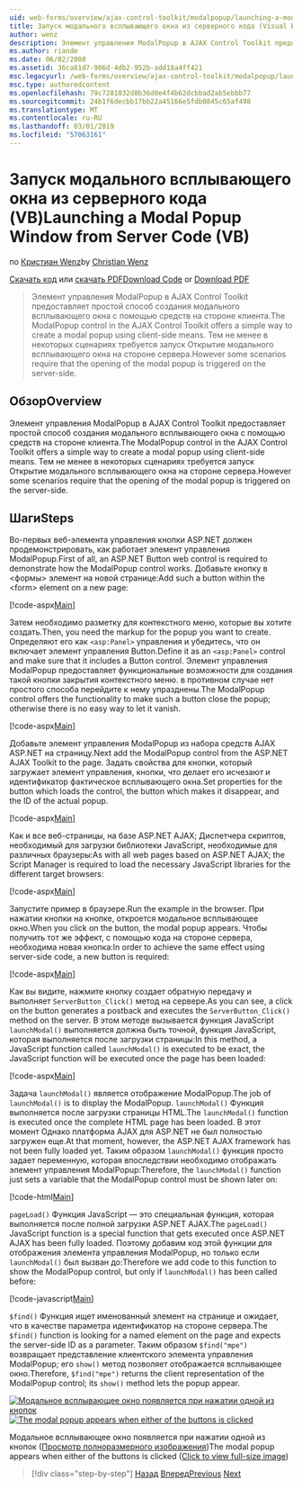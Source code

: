 ```yaml
---
uid: web-forms/overview/ajax-control-toolkit/modalpopup/launching-a-modal-popup-window-from-server-code-vb
title: Запуск модального всплывающего окна из серверного кода (Visual Basic) | Документация Майкрософт
author: wenz
description: Элемент управления ModalPopup в AJAX Control Toolkit предоставляет простой способ создания модального всплывающего окна с помощью средств на стороне клиента. Тем не менее в некоторых сценариях требуется, t...
ms.author: riande
ms.date: 06/02/2008
ms.assetid: 36ca81d7-906d-4db2-952b-add18a4ff421
msc.legacyurl: /web-forms/overview/ajax-control-toolkit/modalpopup/launching-a-modal-popup-window-from-server-code-vb
msc.type: authoredcontent
ms.openlocfilehash: 79c7281032d8b36d0e4f4b62dcbbad2ab5ebbb77
ms.sourcegitcommit: 24b1f6decbb17bb22a45166e5fdb0845c65af498
ms.translationtype: MT
ms.contentlocale: ru-RU
ms.lasthandoff: 03/01/2019
ms.locfileid: "57063161"
---
```

<a name="launching-a-modal-popup-window-from-server-code-vb"></a><span data-ttu-id="49ec3-104">Запуск модального всплывающего окна из серверного кода (VB)</span><span class="sxs-lookup"><span data-stu-id="49ec3-104">Launching a Modal Popup Window from Server Code (VB)</span></span>
====================
<span data-ttu-id="49ec3-105">по [Кристиан Wenz](https://github.com/wenz)</span><span class="sxs-lookup"><span data-stu-id="49ec3-105">by [Christian Wenz](https://github.com/wenz)</span></span>

<span data-ttu-id="49ec3-106">[Скачать код](http://download.microsoft.com/download/2/4/0/24052038-f942-4336-905b-b60ae56f0dd5/ModalPopup1.vb.zip) или [скачать PDF](http://download.microsoft.com/download/b/6/a/b6ae89ee-df69-4c87-9bfb-ad1eb2b23373/modalpopup1VB.pdf)</span><span class="sxs-lookup"><span data-stu-id="49ec3-106">[Download Code](http://download.microsoft.com/download/2/4/0/24052038-f942-4336-905b-b60ae56f0dd5/ModalPopup1.vb.zip) or [Download PDF](http://download.microsoft.com/download/b/6/a/b6ae89ee-df69-4c87-9bfb-ad1eb2b23373/modalpopup1VB.pdf)</span></span>

> <span data-ttu-id="49ec3-107">Элемент управления ModalPopup в AJAX Control Toolkit предоставляет простой способ создания модального всплывающего окна с помощью средств на стороне клиента.</span><span class="sxs-lookup"><span data-stu-id="49ec3-107">The ModalPopup control in the AJAX Control Toolkit offers a simple way to create a modal popup using client-side means.</span></span> <span data-ttu-id="49ec3-108">Тем не менее в некоторых сценариях требуется запуск Открытие модального всплывающего окна на стороне сервера.</span><span class="sxs-lookup"><span data-stu-id="49ec3-108">However some scenarios require that the opening of the modal popup is triggered on the server-side.</span></span>


## <a name="overview"></a><span data-ttu-id="49ec3-109">Обзор</span><span class="sxs-lookup"><span data-stu-id="49ec3-109">Overview</span></span>

<span data-ttu-id="49ec3-110">Элемент управления ModalPopup в AJAX Control Toolkit предоставляет простой способ создания модального всплывающего окна с помощью средств на стороне клиента.</span><span class="sxs-lookup"><span data-stu-id="49ec3-110">The ModalPopup control in the AJAX Control Toolkit offers a simple way to create a modal popup using client-side means.</span></span> <span data-ttu-id="49ec3-111">Тем не менее в некоторых сценариях требуется запуск Открытие модального всплывающего окна на стороне сервера.</span><span class="sxs-lookup"><span data-stu-id="49ec3-111">However some scenarios require that the opening of the modal popup is triggered on the server-side.</span></span>

## <a name="steps"></a><span data-ttu-id="49ec3-112">Шаги</span><span class="sxs-lookup"><span data-stu-id="49ec3-112">Steps</span></span>

<span data-ttu-id="49ec3-113">Во-первых веб-элемента управления кнопки ASP.NET должен продемонстрировать, как работает элемент управления ModalPopup.</span><span class="sxs-lookup"><span data-stu-id="49ec3-113">First of all, an ASP.NET Button web control is required to demonstrate how the ModalPopup control works.</span></span> <span data-ttu-id="49ec3-114">Добавьте кнопку в &lt;формы&gt; элемент на новой странице:</span><span class="sxs-lookup"><span data-stu-id="49ec3-114">Add such a button within the &lt;form&gt; element on a new page:</span></span>

[!code-aspx[Main](launching-a-modal-popup-window-from-server-code-vb/samples/sample1.aspx)]

<span data-ttu-id="49ec3-115">Затем необходимо разметку для контекстного меню, которые вы хотите создать.</span><span class="sxs-lookup"><span data-stu-id="49ec3-115">Then, you need the markup for the popup you want to create.</span></span> <span data-ttu-id="49ec3-116">Определяют его как `<asp:Panel>` управления и убедитесь, что он включает элемент управления Button.</span><span class="sxs-lookup"><span data-stu-id="49ec3-116">Define it as an `<asp:Panel>` control and make sure that it includes a Button control.</span></span> <span data-ttu-id="49ec3-117">Элемент управления ModalPopup предоставляет функциональные возможности для создания такой кнопки закрытия контекстного меню. в противном случае нет простого способа перейдите к нему упразднены.</span><span class="sxs-lookup"><span data-stu-id="49ec3-117">The ModalPopup control offers the functionality to make such a button close the popup; otherwise there is no easy way to let it vanish.</span></span>

[!code-aspx[Main](launching-a-modal-popup-window-from-server-code-vb/samples/sample2.aspx)]

<span data-ttu-id="49ec3-118">Добавьте элемент управления ModalPopup из набора средств AJAX ASP.NET на страницу.</span><span class="sxs-lookup"><span data-stu-id="49ec3-118">Next add the ModalPopup control from the ASP.NET AJAX Toolkit to the page.</span></span> <span data-ttu-id="49ec3-119">Задать свойства для кнопки, который загружает элемент управления, кнопки, что делает его исчезают и идентификатор фактическое всплывающего окна.</span><span class="sxs-lookup"><span data-stu-id="49ec3-119">Set properties for the button which loads the control, the button which makes it disappear, and the ID of the actual popup.</span></span>

[!code-aspx[Main](launching-a-modal-popup-window-from-server-code-vb/samples/sample3.aspx)]

<span data-ttu-id="49ec3-120">Как и все веб-страницы, на базе ASP.NET AJAX; Диспетчера скриптов, необходимый для загрузки библиотеки JavaScript, необходимые для различных браузеры:</span><span class="sxs-lookup"><span data-stu-id="49ec3-120">As with all web pages based on ASP.NET AJAX; the Script Manager is required to load the necessary JavaScript libraries for the different target browsers:</span></span>

[!code-aspx[Main](launching-a-modal-popup-window-from-server-code-vb/samples/sample4.aspx)]

<span data-ttu-id="49ec3-121">Запустите пример в браузере.</span><span class="sxs-lookup"><span data-stu-id="49ec3-121">Run the example in the browser.</span></span> <span data-ttu-id="49ec3-122">При нажатии кнопки на кнопке, откроется модальное всплывающее окно.</span><span class="sxs-lookup"><span data-stu-id="49ec3-122">When you click on the button, the modal popup appears.</span></span> <span data-ttu-id="49ec3-123">Чтобы получить тот же эффект, с помощью кода на стороне сервера, необходима новая кнопка:</span><span class="sxs-lookup"><span data-stu-id="49ec3-123">In order to achieve the same effect using server-side code, a new button is required:</span></span>

[!code-aspx[Main](launching-a-modal-popup-window-from-server-code-vb/samples/sample5.aspx)]

<span data-ttu-id="49ec3-124">Как вы видите, нажмите кнопку создает обратную передачу и выполняет `ServerButton_Click()` метод на сервере.</span><span class="sxs-lookup"><span data-stu-id="49ec3-124">As you can see, a click on the button generates a postback and executes the `ServerButton_Click()` method on the server.</span></span> <span data-ttu-id="49ec3-125">В этом методе вызывается функция JavaScript `launchModal()` выполняется должна быть точной, функция JavaScript, которая выполняется после загрузки страницы:</span><span class="sxs-lookup"><span data-stu-id="49ec3-125">In this method, a JavaScript function called `launchModal()` is executed to be exact, the JavaScript function will be executed once the page has been loaded:</span></span>

[!code-aspx[Main](launching-a-modal-popup-window-from-server-code-vb/samples/sample6.aspx)]

<span data-ttu-id="49ec3-126">Задача `launchModal()` является отображение ModalPopup.</span><span class="sxs-lookup"><span data-stu-id="49ec3-126">The job of `launchModal()` is to display the ModalPopup.</span></span> <span data-ttu-id="49ec3-127">`launchModal()` Функция выполняется после загрузки страницы HTML.</span><span class="sxs-lookup"><span data-stu-id="49ec3-127">The `launchModal()` function is executed once the complete HTML page has been loaded.</span></span> <span data-ttu-id="49ec3-128">В этот момент Однако платформа AJAX для ASP.NET не был полностью загружен еще.</span><span class="sxs-lookup"><span data-stu-id="49ec3-128">At that moment, however, the ASP.NET AJAX framework has not been fully loaded yet.</span></span> <span data-ttu-id="49ec3-129">Таким образом `launchModal()` функция просто задает переменную, которая впоследствии необходимо отображать элемент управления ModalPopup:</span><span class="sxs-lookup"><span data-stu-id="49ec3-129">Therefore, the `launchModal()` function just sets a variable that the ModalPopup control must be shown later on:</span></span>

[!code-html[Main](launching-a-modal-popup-window-from-server-code-vb/samples/sample7.html)]

<span data-ttu-id="49ec3-130">`pageLoad()` Функция JavaScript — это специальная функция, которая выполняется после полной загрузки ASP.NET AJAX.</span><span class="sxs-lookup"><span data-stu-id="49ec3-130">The `pageLoad()` JavaScript function is a special function that gets executed once ASP.NET AJAX has been fully loaded.</span></span> <span data-ttu-id="49ec3-131">Поэтому добавим код этой функции для отображения элемента управления ModalPopup, но только если `launchModal()` был вызван до:</span><span class="sxs-lookup"><span data-stu-id="49ec3-131">Therefore we add code to this function to show the ModalPopup control, but only if `launchModal()` has been called before:</span></span>

[!code-javascript[Main](launching-a-modal-popup-window-from-server-code-vb/samples/sample8.js)]

<span data-ttu-id="49ec3-132">`$find()` Функция ищет именованный элемент на странице и ожидает, что в качестве параметра идентификатор на стороне сервера.</span><span class="sxs-lookup"><span data-stu-id="49ec3-132">The `$find()` function is looking for a named element on the page and expects the server-side ID as a parameter.</span></span> <span data-ttu-id="49ec3-133">Таким образом `$find("mpe")` возвращает представление клиентского элемента управления ModalPopup; его `show()` метод позволяет отображается всплывающее окно.</span><span class="sxs-lookup"><span data-stu-id="49ec3-133">Therefore, `$find("mpe")` returns the client representation of the ModalPopup control; its `show()` method lets the popup appear.</span></span>


<span data-ttu-id="49ec3-134">[![Модальное всплывающее окно появляется при нажатии одной из кнопок](launching-a-modal-popup-window-from-server-code-vb/_static/image2.png)](launching-a-modal-popup-window-from-server-code-vb/_static/image1.png)</span><span class="sxs-lookup"><span data-stu-id="49ec3-134">[![The modal popup appears when either of the buttons is clicked](launching-a-modal-popup-window-from-server-code-vb/_static/image2.png)](launching-a-modal-popup-window-from-server-code-vb/_static/image1.png)</span></span>

<span data-ttu-id="49ec3-135">Модальное всплывающее окно появляется при нажатии одной из кнопок ([Просмотр полноразмерного изображения](launching-a-modal-popup-window-from-server-code-vb/_static/image3.png))</span><span class="sxs-lookup"><span data-stu-id="49ec3-135">The modal popup appears when either of the buttons is clicked ([Click to view full-size image](launching-a-modal-popup-window-from-server-code-vb/_static/image3.png))</span></span>

> [!div class="step-by-step"]
> <span data-ttu-id="49ec3-136">[Назад](positioning-a-modalpopup-cs.md)
> [Вперед](using-modalpopup-with-a-repeater-control-vb.md)</span><span class="sxs-lookup"><span data-stu-id="49ec3-136">[Previous](positioning-a-modalpopup-cs.md)
[Next](using-modalpopup-with-a-repeater-control-vb.md)</span></span>
